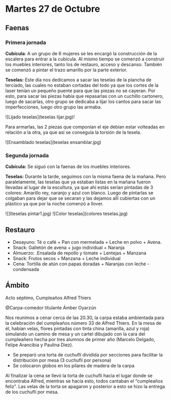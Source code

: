 # Martes 27 de Octubre

## Faenas

### Primera jornada

**Cubícula**: A un grupo de 6 mujeres se les encargó la construcción de la escalera para entrar a la cubícula. Al mismo tiempo se comenzó a construir los muebles interiores, tanto los de restauro, acceso y descanso.
También se comenzó a pintar el trazo amarillo por la parte exterior.


**Teselas:** Este día nos dedicamos a sacar las teselas de la plancha de terciado, las cuales no estaban cortadas del todo ya que los cortes de la laser tenían un pequeño puente para que las piezas no se cayeran. Por esto, para sacar las piezas había que repasarlas con un cuchillo cartonero, luego de sacarlas, otro grupo se dedicaba a lijar los cantos para sacar las imperfecciones, luego otro grupo las armaba.

![Lijado teselas](teselas lijar.jpg)!

Para armarlas, las 2 piezas que componían el eje debían estar volteadas en relación a la otra, ya que así se conseguía la torsión de la tesela.

![Ensamblado teselas](teselas ensamblar.jpg)


### Segunda jornada
**Cubícula:** Se siguó con la faenas de los muebles interiores.

**Teselas:** Durante la tarde, seguimos con la misma faena de la mañana. Pero paralelamente, las teselas que ya estaban listas en la mañana fueron llevadas al lugar de la escultura, ya que ahí estás serían pintadas de 3 colores: Amarillo rey, naranjo y azul con blanco. Luego de pintarlas se colgaban para dejar que se secaran y las dejamos allí cubiertas con un plástico ya que por la noche comenzó a llover.


![](teselas pintar1.jpg)
![Color teselas](colores teselas.jpg)

## Restauro

- Desayuno: Té o café + Pan con mermelada + Leche en polvo + Avena.
- Snack: Galletón de avena + jugo individual + Naranja
- Almuerzo: .Ensalada de repollo y tomate + Lentejas + Manzana
- Snack: Frutos secos + Manzana + Leche individual
- Cena: Tortilla de atún con papas doradas + Naranjas con leche - condensada

## Ámbito

Acto séptimo, Cumpleaños Alfred Thiers

@Carpa-comedor titulante Ámber Oyarzún

Nos reunimos a cenar cerca de las 20.30, la carpa estaba ambientada para la celebración del cumpleaños número 33 de Alfred Thiers.
En la mesa de él, habían velas, flores pintadas con tinta china (amarilla, azul y roja) simulando un camino de mesa y un cartel dibujado con la cara del cumpleañero hecha por tres alumnos de primer año (Marcelo Delgado, Felipe Arancibia y Paulina Diez).

* Se preparó una torta de cuchuflí dividida por secciones para facilitar la distribución por mesa (3 cuchuflí por persona)
* Se colocaron globos en los pilares de madera de la carpa

Al finalizar la cena se llevó la torta de cuchuflí hacia el lugar donde se encontraba Alfred, mientras se hacía esto, todos cantaban el “cumpleaños feliz”. Las velas de la torta se apagaron y posterior a esto se hizo la entrega de los cuchuflí por mesa.









